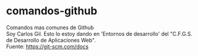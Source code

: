 # comandos-github
Comandos mas comunes de Github
<br>Soy Carlos Gil.
Esto lo estoy dando en 'Entornos de desarrollo' del "C.F.G.S. de Desarrollo de Aplicaciones Web".<br>
Fuente: https://git-scm.com/docs
